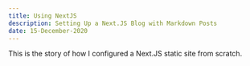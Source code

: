 ```yaml
---
title: Using NextJS
description: Setting Up a Next.JS Blog with Markdown Posts
date: 15-December-2020
---
```


This is the story of how I configured a Next.JS static site from scratch.
